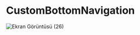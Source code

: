 # CustomBottomNavigation
 
![Ekran Görüntüsü (26)](https://user-images.githubusercontent.com/71428865/236614537-4bbab073-4f09-4aa8-ae86-95e6fb8553a1.png)
